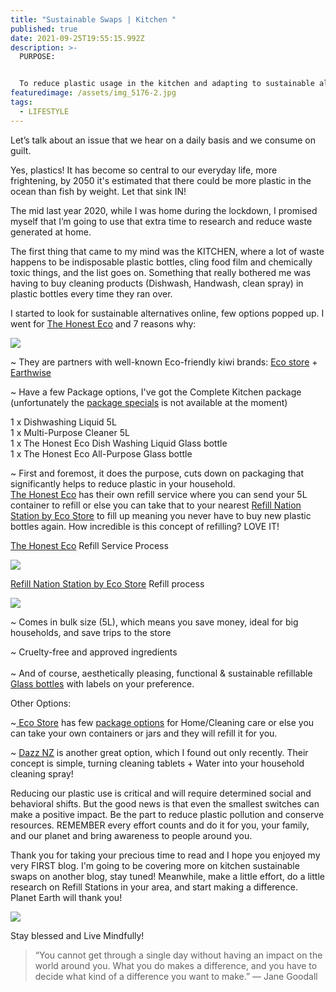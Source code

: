 ```yaml
---
title: "Sustainable Swaps | Kitchen "
published: true
date: 2021-09-25T19:55:15.992Z
description: >-
  PURPOSE: 


  To reduce plastic usage in the kitchen and adapting to sustainable alternatives. 
featuredimage: /assets/img_5176-2.jpg
tags:
  - LIFESTYLE
---
```

Let’s talk about an issue that we hear on a daily basis and we consume on guilt.

Yes, plastics! It has become so central to our everyday life, more frightening, by 2050 it's estimated that there could be more plastic in the ocean than fish by weight. Let that sink IN!

The mid last year 2020, while I was home during the lockdown, I promised myself that I’m going to use that extra time to research and reduce waste generated at home. 

The first thing that came to my mind was the KITCHEN, where a lot of waste happens to be indisposable plastic bottles, cling food film and chemically toxic things, and the list goes on.  Something that really bothered me was having to buy cleaning products (Dishwash, Handwash, clean spray) in plastic bottles every time they ran over. 

I started to look for sustainable alternatives online, few options popped up.  I went for [The Honest Eco](https://www.thehonesteco.nz/shop) and 7 reasons why:

![](/assets/img_5176-2.jpg)

~ They are partners with well-known Eco-friendly kiwi brands: [Eco store](https://ecostore.com/nz/) + [Earthwise](https://earthwise.co.nz/) 

~ Have a few Package options, I've got the Complete Kitchen package (unfortunately the [package specials](https://www.thehonesteco.nz/packages) is not available at the moment)

1 x Dishwashing Liquid 5L\
1 x Multi-Purpose Cleaner 5L\
1 x The Honest Eco Dish Washing Liquid Glass bottle\
1 x The Honest Eco All-Purpose Glass bottle

~ First and foremost, it does the purpose, cuts down on packaging that significantly helps to reduce plastic in your household. \
[The Honest Eco](https://www.thehonesteco.nz/shop) has their own refill service where you can send your 5L container to refill or else you can take that to your nearest [Refill Nation Station by Eco Store](https://ecostore.com/nz/storelocator/refill/) to fill up meaning you never have to buy new plastic bottles again. How incredible is this concept of refilling? LOVE IT! 

[The Honest Eco](https://www.thehonesteco.nz/shop) Refill Service Process

![](/assets/screen-shot-2021-09-25-at-4.47.56-pm.png)

[Refill Nation Station by Eco Store](https://ecostore.com/nz/storelocator/refill/) Refill process

![](/assets/ecostore.jpeg)

~ Comes in bulk size (5L), which means you save money, ideal for big households, and save trips to the store

~ Cruelty-free and approved ingredients \
\
~ And of course, aesthetically pleasing, functional & sustainable refillable [Glass bottles](https://www.thehonesteco.nz/bottles) with labels on your preference. 

Other Options:

~[ Eco Store](https://ecostore.com/nz/) has few [package options](https://ecostore.com/nz/shop/household/packs/) for Home/Cleaning care or else you can take your own containers or jars and they will refill it for you.

~ [Dazz NZ](https://dazz.co.nz/) is another great option, which I found out only recently. Their concept is simple, turning cleaning tablets + Water into your household cleaning spray! 

Reducing our plastic use is critical and will require determined social and behavioral shifts. But the good news is that even the smallest switches can make a positive impact. Be the part to reduce plastic pollution and conserve resources. REMEMBER every effort counts and do it for you, your family, and our planet and bring awareness to people around you.

Thank you for taking your precious time to read and I hope you enjoyed my very FIRST blog. I'm going to be covering more on kitchen sustainable swaps on another blog, stay tuned! Meanwhile, make a little effort, do a little research on Refill Stations in your area, and start making a difference. Planet Earth will thank you!

![](/assets/collage.jpeg)

Stay blessed and Live Mindfully!

> “You cannot get through a single day without having an impact on the world around you. What you do makes a difference, and you have to decide what kind of a difference you want to make.”
> — Jane Goodall
